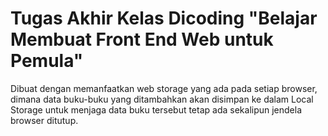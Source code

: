 # Tugas Akhir Kelas Dicoding "Belajar Membuat Front End Web untuk Pemula"

Dibuat dengan memanfaatkan web storage yang ada pada setiap browser, dimana data buku-buku yang ditambahkan akan disimpan ke dalam Local Storage untuk menjaga data buku tersebut tetap ada sekalipun jendela browser ditutup.
